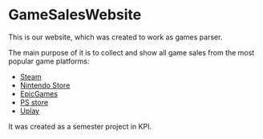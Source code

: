 # GameSalesWebsite

This is our website, which was created to work as games parser.

The main purpose of it is to collect and show all game sales from the most popular game platforms:
- [Steam](https://store.steampowered.com/)
- [Nintendo Store](https://www.nintendo.com/)
- [EpicGames](https://www.epicgames.com/store/en-US/)
- [PS store](https://store.playstation.com/)
- [Uplay](https://uplay.ubisoft.com/)

It was created as a semester project in KPI.

